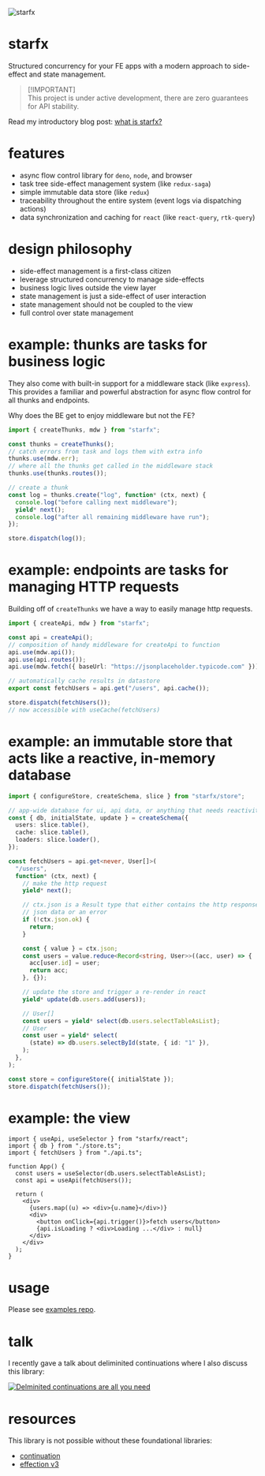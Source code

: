 ![starfx](https://erock.imgs.sh/starfx)

# starfx

Structured concurrency for your FE apps with a modern approach to side-effect
and state management.

> [!IMPORTANT]\
> This project is under active development, there are zero guarantees for API
> stability.

Read my introductory blog post:
[what is starfx?](https://bower.sh/what-is-starfx)

# features

- async flow control library for `deno`, `node`, and browser
- task tree side-effect management system (like `redux-saga`)
- simple immutable data store (like `redux`)
- traceability throughout the entire system (event logs via dispatching actions)
- data synchronization and caching for `react` (like `react-query`, `rtk-query`)

# design philosophy

- side-effect management is a first-class citizen
- leverage structured concurrency to manage side-effects
- business logic lives outside the view layer
- state management is just a side-effect of user interaction
- state management should not be coupled to the view
- full control over state management

# example: thunks are tasks for business logic

They also come with built-in support for a middleware stack (like `express`).
This provides a familiar and powerful abstraction for async flow control for all
thunks and endpoints.

Why does the BE get to enjoy middleware but not the FE?

```ts
import { createThunks, mdw } from "starfx";

const thunks = createThunks();
// catch errors from task and logs them with extra info
thunks.use(mdw.err);
// where all the thunks get called in the middleware stack
thunks.use(thunks.routes());

// create a thunk
const log = thunks.create("log", function* (ctx, next) {
  console.log("before calling next middleware");
  yield* next();
  console.log("after all remaining middleware have run");
});

store.dispatch(log());
```

# example: endpoints are tasks for managing HTTP requests

Building off of `createThunks` we have a way to easily manage http requests.

```ts
import { createApi, mdw } from "starfx";

const api = createApi();
// composition of handy middleware for createApi to function
api.use(mdw.api());
api.use(api.routes());
api.use(mdw.fetch({ baseUrl: "https://jsonplaceholder.typicode.com" }));

// automatically cache results in datastore
export const fetchUsers = api.get("/users", api.cache());

store.dispatch(fetchUsers());
// now accessible with useCache(fetchUsers)
```

# example: an immutable store that acts like a reactive, in-memory database

```ts
import { configureStore, createSchema, slice } from "starfx/store";

// app-wide database for ui, api data, or anything that needs reactivity
const { db, initialState, update } = createSchema({
  users: slice.table(),
  cache: slice.table(),
  loaders: slice.loader(),
});

const fetchUsers = api.get<never, User[]>(
  "/users",
  function* (ctx, next) {
    // make the http request
    yield* next();

    // ctx.json is a Result type that either contains the http response
    // json data or an error
    if (!ctx.json.ok) {
      return;
    }

    const { value } = ctx.json;
    const users = value.reduce<Record<string, User>>((acc, user) => {
      acc[user.id] = user;
      return acc;
    }, {});

    // update the store and trigger a re-render in react
    yield* update(db.users.add(users));

    // User[]
    const users = yield* select(db.users.selectTableAsList);
    // User
    const user = yield* select(
      (state) => db.users.selectById(state, { id: "1" }),
    );
  },
);

const store = configureStore({ initialState });
store.dispatch(fetchUsers());
```

# example: the view

```tsx
import { useApi, useSelector } from "starfx/react";
import { db } from "./store.ts";
import { fetchUsers } from "./api.ts";

function App() {
  const users = useSelector(db.users.selectTableAsList);
  const api = useApi(fetchUsers());

  return (
    <div>
      {users.map((u) => <div>{u.name}</div>)}
      <div>
        <button onClick={api.trigger()}>fetch users</button>
        {api.isLoading ? <div>Loading ...</div> : null}
      </div>
    </div>
  );
}
```

# usage

Please see [examples repo](https://github.com/neurosnap/starfx-examples).

# talk

I recently gave a talk about deliminited continuations where I also discuss this
library:

[![Delminited continuations are all you need](http://img.youtube.com/vi/uRbqLGj_6mI/0.jpg)](https://youtu.be/uRbqLGj_6mI?si=Mok0J8Wp0Z-ahFrN)

# resources

This library is not possible without these foundational libraries:

- [continuation](https://github.com/thefrontside/continuation)
- [effection v3](https://github.com/thefrontside/effection/tree/v3)
